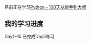 目前正在学习[Python - 100天从新手到大师](https://github.com/jackfrued/Python-100-Days)  

## 我的学习进度  
Day1~15 已完成Day5练习
